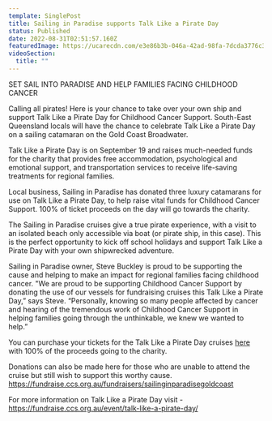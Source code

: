 ```yaml
---
template: SinglePost
title: Sailing in Paradise supports Talk Like a Pirate Day
status: Published
date: 2022-08-31T02:51:57.160Z
featuredImage: https://ucarecdn.com/e3e86b3b-046a-42ad-98fa-7dcda3776c38/
videoSection:
  title: ""
---
```

SET SAIL INTO PARADISE AND HELP FAMILIES FACING CHILDHOOD CANCER

Calling all pirates! Here is your chance to take over your own ship and support Talk Like a
Pirate Day for Childhood Cancer Support. South-East Queensland locals will have the chance
to celebrate Talk Like a Pirate Day on a sailing catamaran on the Gold Coast Broadwater.


Talk Like a Pirate Day is on September 19 and raises much-needed funds for the charity that
provides free accommodation, psychological and emotional support, and transportation services
to receive life-saving treatments for regional families.


Local business, Sailing in Paradise has donated three luxury catamarans for use on Talk Like
a Pirate Day, to help raise vital funds for Childhood Cancer Support. 100% of ticket proceeds on
the day will go towards the charity.


The Sailing in Paradise cruises give a true pirate experience, with a visit to an isolated beach
only accessible via boat (or pirate ship, in this case). This is the perfect opportunity to kick off
school holidays and support Talk Like a Pirate Day with your own shipwrecked adventure.


Sailing in Paradise owner, Steve Buckley is proud to be supporting the cause and helping to
make an impact for regional families facing childhood cancer.
"We are proud to be supporting Childhood Cancer Support by donating the use of our vessels
for fundraising cruises this Talk Like a Pirate Day,” says Steve.
“Personally, knowing so many people affected by cancer and hearing of the tremendous work
of Childhood Cancer Support in helping families going through the unthinkable, we knew we
wanted to help.”


You can purchase your tickets for the Talk Like a Pirate Day cruises [here](cruise/talk-like-a-pirate-day-cruise/) with 100% of the proceeds going to the charity.

Donations can also be made here for those who are unable to attend the cruise but still wish to support this worthy cause.   https://fundraise.ccs.org.au/fundraisers/sailinginparadisegoldcoast

For more information on Talk Like a Pirate Day visit - https://fundraise.ccs.org.au/event/talk-like-a-pirate-day/